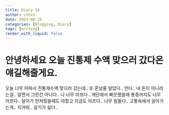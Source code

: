 ```yaml
---
title: Diary 14
author: cotes
date: 2023-08-29
categories: [Blogging, Diary]
tags: [writing]
render_with_liquid: false
---
```


# 안녕하세요 오늘 진통제 수액 맞으러 갔다온 얘길해줄게요.

오늘 너무 아파서 진통제수액 맞으러 갔는데.. 또 혼날줄 알았다..
안다.. 내 돈이 아니라는걸.. 알면서 그런건 아니다.. 나 너무 아프다..
계단에서 삐끗했을때 통증까지도 너무 아프다.. 달이가 만져줬을때도 아팠고 지금도
아프다.. 너무 힘들다.. 고통속에서 살아가는게.. 지겨워.. 살기가 싫다..